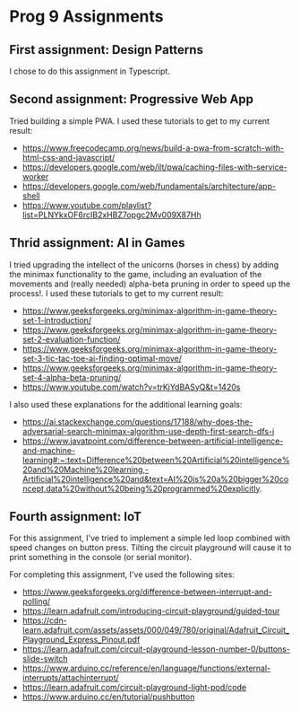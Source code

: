 # Prog 9 Assignments

## First assignment: Design Patterns
I chose to do this assignment in Typescript. 

## Second assignment: Progressive Web App
Tried building a simple PWA.
I used these tutorials to get to my current result:
- https://www.freecodecamp.org/news/build-a-pwa-from-scratch-with-html-css-and-javascript/
- https://developers.google.com/web/ilt/pwa/caching-files-with-service-worker
- https://developers.google.com/web/fundamentals/architecture/app-shell
- https://www.youtube.com/playlist?list=PLNYkxOF6rcIB2xHBZ7opgc2Mv009X87Hh

## Thrid assignment: AI in Games
I tried upgrading the intellect of the unicorns (horses in chess) by adding the minimax functionality to the game, including an evaluation of the movements and (really needed) alpha-beta pruning in order to speed up the process!.
I used these tutorials to get to my current result:
- https://www.geeksforgeeks.org/minimax-algorithm-in-game-theory-set-1-introduction/
- https://www.geeksforgeeks.org/minimax-algorithm-in-game-theory-set-2-evaluation-function/
- https://www.geeksforgeeks.org/minimax-algorithm-in-game-theory-set-3-tic-tac-toe-ai-finding-optimal-move/
- https://www.geeksforgeeks.org/minimax-algorithm-in-game-theory-set-4-alpha-beta-pruning/
- https://www.youtube.com/watch?v=trKjYdBASyQ&t=1420s

I also used these explanations for the additional learning goals:
- https://ai.stackexchange.com/questions/17188/why-does-the-adversarial-search-minimax-algorithm-use-depth-first-search-dfs-i
- https://www.javatpoint.com/difference-between-artificial-intelligence-and-machine-learning#:~:text=Difference%20between%20Artificial%20intelligence%20and%20Machine%20learning,-Artificial%20intelligence%20and&text=AI%20is%20a%20bigger%20concept,data%20without%20being%20programmed%20explicitly. 

## Fourth assignment: IoT
For this assignment, I've tried to implement a simple led loop combined with speed changes on button press. Tilting the circuit playground will cause it to print something in the console (or serial monitor).

For completing this assignment, I've used the following sites:
- https://www.geeksforgeeks.org/difference-between-interrupt-and-polling/
- https://learn.adafruit.com/introducing-circuit-playground/guided-tour
- https://cdn-learn.adafruit.com/assets/assets/000/049/780/original/Adafruit_Circuit_Playground_Express_Pinout.pdf
- https://learn.adafruit.com/circuit-playground-lesson-number-0/buttons-slide-switch
- https://www.arduino.cc/reference/en/language/functions/external-interrupts/attachinterrupt/
- https://learn.adafruit.com/circuit-playground-light-pod/code
- https://www.arduino.cc/en/tutorial/pushbutton